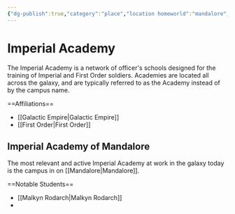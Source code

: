 ```yaml
---
{"dg-publish":true,"category":"place","location homeworld":"mandalore","aliases":["Academy"],"tags":["galacticempire","firstorder"],"permalink":"/imperial-academy/","dgHomeLink":false,"dgPassFrontmatter":true}
---
```


# Imperial Academy
The Imperial Academy is a network of officer's schools designed for the training of Imperial and First Order soldiers. Academies are located all across the galaxy, and are typically referred to as the Academy instead of by the campus name. 

==Affiliations== 
- [[Galactic Empire|Galactic Empire]]
- [[First Order|First Order]]

## Imperial Academy of Mandalore
The most relevant and active Imperial Academy at work in the galaxy today is the campus in on [[Mandalore|Mandalore]]. 

==Notable Students==
- [[Malkyn Rodarch|Malkyn Rodarch]]
- 